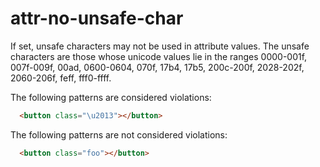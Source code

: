 # attr-no-unsafe-char

If set, unsafe characters may not be used in attribute values. The unsafe characters are those whose unicode values lie in the ranges 0000-001f, 007f-009f, 00ad, 0600-0604, 070f, 17b4, 17b5, 200c-200f, 2028-202f, 2060-206f, feff, fff0-ffff.

The following patterns are considered violations:

```html
  <button class="\u2013"></button>
```

The following patterns are not considered violations:

```html
  <button class="foo"></button>
```
